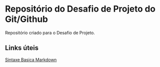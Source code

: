 # Repositório do Desafio de Projeto do Git/Github
Repositório criado para o Desafio de Projeto.

## Links úteis
[Sintaxe Basica Markdown](https://www.markdownguide.org/basic-syntax/)

 
